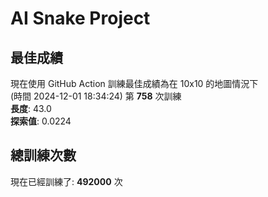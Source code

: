 
# AI Snake Project

## **最佳成績**



現在使用 GitHub Action 訓練最佳成績為在 10x10 的地圖情況下  
(時間 2024-12-01 18:34:24) 第 **758** 次訓練  
**長度**: 43.0  
**探索值**: 0.0224







## 總訓練次數
現在已經訓練了: **492000** 次
